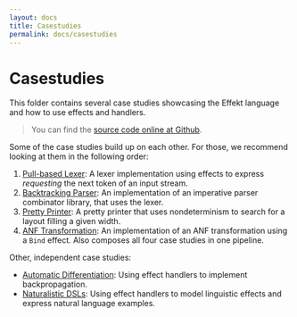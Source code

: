 ```yaml
---
layout: docs
title: Casestudies
permalink: docs/casestudies
---
```


# Casestudies

This folder contains several case studies showcasing the Effekt language and how to use effects and handlers.

> You can find the [source code online at Github](https://github.com/effekt-lang/effekt/tree/master/examples/casestudies).

Some of the case studies build up on each other. For those, we recommend looking at them in the following order:

1. [Pull-based Lexer](lexer): A lexer implementation using effects to express _requesting_ the next token
   of an input stream.
2. [Backtracking Parser](parser): An implementation of an imperative parser combinator library, that uses the lexer.
3. [Pretty Printer](prettyprinter): A pretty printer that uses nondeterminism to search for a layout filling a given width.
4. [ANF Transformation](anf): An implementation of an ANF transformation using a `Bind` effect. Also composes all four case studies in one pipeline.

Other, independent case studies:

- [Automatic Differentiation](ad): Using effect handlers to implement backpropagation.
- [Naturalistic DSLs](naturalisticdsls): Using effect handlers to model linguistic effects and express natural language examples.
